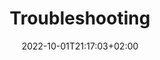 ---
title: "Troubleshooting"
description: "You soldered up your new keyboard, but it doesn't run or has problems? Maybe you will find help here!"
lead: "You soldered up your new keyboard, but it doesn't run or has problems? Maybe you will find help here!"
date: 2022-10-01T21:17:03+02:00
lastmod: 2022-10-01T21:17:03+02:00
draft: false
images: []
---